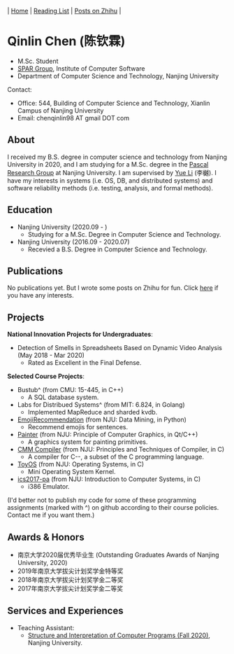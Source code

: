 | [Home](index.md) | [Reading List](reading-list.md) | [Posts on Zhihu](https://www.zhihu.com/people/QinlinChen/posts) |

# Qinlin Chen (陈钦霖)

- M.Sc. Student
- [SPAR Group](http://ics.nju.edu.cn/spar/), Institute of Computer Software
- Department of Computer Science and Technology, Nanjing University

Contact:
- Office: 544, Building of Computer Science and Technology, Xianlin Campus of Nanjing University
- Email: chenqinlin98 AT gmail DOT com

## About

I received my B.S. degree in computer science and technology from Nanjing University in 2020, and I am studying for a M.Sc. degree in the [Pascal Research Group](https://pascal-group.bitbucket.io/) at Nanjing University. I am supervised by [Yue Li](https://yuelee.bitbucket.io/) (李樾). I have my interests in systems (i.e. OS, DB, and distributed systems) and software reliability methods (i.e. testing, analysis, and formal methods).

## Education

- Nanjing University (2020.09 - )
  - Studying for a M.Sc. Degree in Computer Science and Technology.
- Nanjing University (2016.09 - 2020.07)
  - Recevied a B.S. Degree in Computer Science and Technology.

## Publications

No publications yet. But I wrote some posts on Zhihu for fun. Click [here](https://www.zhihu.com/people/QinlinChen/posts) if you have any interests.

## Projects
**National Innovation Projects for Undergraduates**:
- Detection of Smells in Spreadsheets Based on Dynamic Video Analysis (May 2018 - Mar 2020)
  - Rated as Excellent in the Final Defense.
  
**Selected Course Projects**:
- Bustub^ (from CMU: 15-445, in C++)
  - A SQL database system. 
- Labs for Distribued Systems^ (from MIT: 6.824, in Golang)
  - Implemented MapReduce and sharded kvdb.
- [EmojiRecommendation](https://github.com/QinlinChen/EmojiRecommendation) (from NJU: Data Mining, in Python)
  - Recommend emojis for sentences.
- [Painter](https://github.com/QinlinChen/Painter) (from NJU: Principle of Computer Graphics, in Qt/C++)
  - A graphics system for painting primitives.
- [CMM Compiler](https://github.com/QinlinChen/cmm-compiler) (from NJU: Principles and Techniques of Compiler, in C)
  - A compiler for C--, a subset of the C programming language.
- [ToyOS](https://github.com/QinlinChen/ToyOS) (from NJU: Operating Systems, in C)
  - Mini Operating System Kernel.
- [ics2017-pa](https://github.com/QinlinChen/ics2017-pa) (from NJU: Introduction to Computer Systems, in C)
  - i386 Emulator.

(I'd better not to publish my code for some of these programming assignments (marked with ^) on github according to their course policies. Contact me if you want them.)

## Awards & Honors
- 南京大学2020届优秀毕业生 (Outstanding Graduates Awards of Nanjing University, 2020)
- 2019年南京大学拔尖计划奖学金特等奖
- 2018年南京大学拔尖计划奖学金二等奖
- 2017年南京大学拔尖计划奖学金二等奖

## Services and Experiences
- Teaching Assistant:
  - [Structure and Interpretation of Computer Programs (Fall 2020)](https://nju-sicp.bitbucket.io/), Nanjing University.

